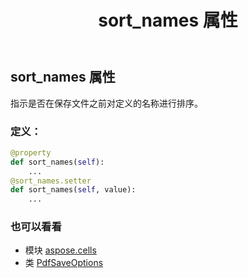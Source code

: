 ﻿---
title: sort_names 属性
second_title: Aspose.Cells for Python via .NET API 参考文献
description:
type: docs
weight: 420
url: /zh/python-net/aspose.cells/pdfsaveoptions/sort_names/
is_root: false
---
## sort_names 属性

指示是否在保存文件之前对定义的名称进行排序。
### 定义：
```python
@property
def sort_names(self):
    ...
@sort_names.setter
def sort_names(self, value):
    ...
```

### 也可以看看
* 模块 [aspose.cells](../../)
* 类 [PdfSaveOptions](/cells/zh/python-net/aspose.cells/pdfsaveoptions)
